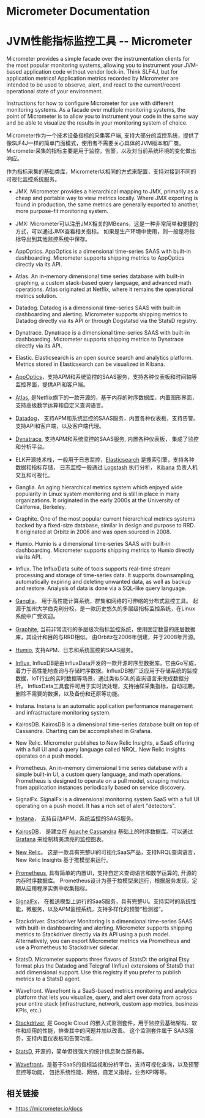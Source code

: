 # Micrometer Documentation

# JVM性能指标监控工具 -- Micrometer

Micrometer provides a simple facade over the instrumentation clients for the most popular monitoring systems, allowing you to instrument your JVM-based application code without vendor lock-in. Think SLF4J, but for application metrics! Application metrics recorded by Micrometer are intended to be used to observe, alert, and react to the current/recent operational state of your environment.


Instructions for how to configure Micrometer for use with different monitoring systems. As a facade over multiple monitoring systems, the point of Micrometer is to allow you to instrument your code in the same way and be able to visualize the results in your monitoring system of choice.


Micrometer作为一个技术设备指标的采集客户端, 支持大部分的监控系统，提供了像SLF4J一样的简单门面模式，使用者不需要关心具体的JVM版本和厂商。
Micrometer采集的指标主要是用于监控，告警，以及对当前系统环境的变化做出响应。

作为指标采集的基础类库，Micrometer以相同的方式来配置，支持对接到不同的可视化监控系统服务。


- JMX. Micrometer provides a hierarchical mapping to JMX, primarily as a cheap and portable way to view metrics locally. Where JMX exporting is found in production, the same metrics are generally exported to another, more purpose-fit monitoring system.
- JMX:  Micrometer可以注册JMX相关的MBeans，这是一种非常简单和便捷的方式，可以通过JMX查看相关指标。 如果是生产环境中使用，则一般是将指标导出到其他监控系统中保存。


- AppOptics. AppOptics is a dimensional time-series SAAS with built-in dashboarding. Micrometer supports shipping metrics to AppOptics directly via its API.

- Atlas. An in-memory dimensional time series database with built-in graphing, a custom stack-based query language, and advanced math operations. Atlas originated at Netflix, where it remains the operational metrics solution.

- Datadog. Datadog is a dimensional time-series SAAS with built-in dashboarding and alerting. Micrometer supports shipping metrics to Datadog directly via its API or through Dogstatsd via the StatsD registry.

- Dynatrace. Dynatrace is a dimensional time-series SAAS with built-in dashboarding. Micrometer supports shipping metrics to Dynatrace directly via its API.

- Elastic. Elasticsearch is an open source search and analytics platform. Metrics stored in Elasticsearch can be visualized in Kibana.


- [AppOptics](https://www.appoptics.com/)，支持APM和系统监控的SAAS服务，支持各种仪表板和时间轴等监控界面，提供API和客户端。

- [Atlas](https://github.com/Netflix/atlas), 是Netflix旗下的一款开源的，基于内存的时序数据库，内置图形界面，支持高级数学运算和自定义查询语言。

- [Datadog](https://www.datadoghq.com/)， 支持APM和系统监控的SAAS服务，内置各种仪表板，支持告警。 支持API和客户端，以及客户端代理。

- [Dynatrace](https://www.dynatrace.com/), 支持APM和系统监控的SAAS服务, 内置各种仪表板， 集成了监控和分析平台。

- ELK开源技术栈，一般用于日志监控，[Elasticsearch](http://www.elastic.co/) 是搜索引擎，支持各种数据和指标存储， 日志监控一般通过 [Logstash](http://www.elastic.co/products/logstash) 执行分析， [Kibana](http://www.elastic.co/products/kibana) 负责人机交互和可视化。


- Ganglia. An aging hierarchical metrics system which enjoyed wide popularity in Linux system monitoring and is still in place in many organizations. It originated in the early 2000s at the University of California, Berkeley.

- Graphite. One of the most popular current hierarchical metrics systems backed by a fixed-size database, similar in design and purpose to RRD. It originated at Orbitz in 2006 and was open sourced in 2008.

- Humio. Humio is a dimensional time-series SAAS with built-in dashboarding. Micrometer supports shipping metrics to Humio directly via its API.

- Influx. The InfluxData suite of tools supports real-time stream processing and storage of time-series data. It supports downsampling, automatically expiring and deleting unwanted data, as well as backup and restore. Analysis of data is done via a SQL-like query language.

- [Ganglia](http://ganglia.sourceforge.net/)， 用于高性能计算系统，群集和网络的可伸缩的分布式监控工具。 起源于加州大学伯克利分校，是一款历史悠久的多层级指标监控系统，在Linux系统中广受欢迎。


- [Graphite](https://graphiteapp.org/), 当前非常流行的多层级次指标监控系统，使用固定数量的底层数据库，其设计和目的与RRD相似。 由Orbitz在2006年创建，并于2008年开源。

- [Humio](https://www.humio.com/), 支持APM、日志和系统监控的SAAS服务。

- [Influx](https://www.influxdata.com/), InfluxDB是由InfluxData开发的一款开源时序型数据库。它由Go写成，着力于高性能地查询与存储时序数据。InfluxDB被广泛应用于存储系统的监控数据，IoT行业的实时数据等场景，通过类似SQL的查询语言来完成数据分析。 InfluxData工具套件可用于实时流处理，支持抽样采集指标，自动过期，删除不需要的数据，以及备份和还原等功能。

- Instana. Instana is an automatic application performance management and infrastructure monitoring system.

- KairosDB. KairosDB is a dimensional time-series database built on top of Cassandra. Charting can be accomplished in Grafana.

- New Relic. Micrometer publishes to New Relic Insights, a SaaS offering with a full UI and a query language called NRQL. New Relic Insights operates on a push model.

- Prometheus. An in-memory dimensional time series database with a simple built-in UI, a custom query language, and math operations. Prometheus is designed to operate on a pull model, scraping metrics from application instances periodically based on service discovery.

- SignalFx. SignalFx is a dimensional monitoring system SaaS with a full UI operating on a push model. It has a rich set of alert "detectors".

- [Instana](https://www.instana.com/)， 支持自动APM、系统监控的SAAS服务。

- [KairosDB](https://kairosdb.github.io/)， 是建立在 [Apache Cassandra](http://cassandra.apache.org/) 基础上的时序数据库。可以通过 [Grafana](https://grafana.com/) 来绘制精美漂亮的监控图表。

- [New Relic](https://newrelic.com/)。 这是一款具有完整UI的可视化SaaS产品，支持NRQL查询语言， New Relic Insights 基于推模型来运行。

- [Prometheus](https://prometheus.io/), 具有简单的内置UI，支持自定义查询语言和数学运算的, 开源的内存时序数据库。  Prometheus设计为基于拉模型来运行，根据服务发现，定期从应用程序实例中收集指标。

- [SignalFx](https://www.signalfx.com/)， 在推送模型上运行的SaaS服务，具有完整UI。支持实时的系统性能，微服务，以及APM监控系统，支持多样化的预警“检测器”。

- Stackdriver. Stackdriver Monitoring is a dimensional time-series SAAS with built-in dashboarding and alerting. Micrometer supports shipping metrics to Stackdriver directly via its API using a push model. Alternatively, you can export Micrometer metrics via Prometheus and use a Prometheus to Stackdriver sidecar.

- StatsD. Micrometer supports three flavors of StatsD: the original Etsy format plus the Datadog and Telegraf (Influx) extensions of StatsD that add dimensional support. Use this registry if you prefer to publish metrics to a StatsD agent.

- Wavefront. Wavefront is a SaaS-based metrics monitoring and analytics platform that lets you visualize, query, and alert over data from across your entire stack (infrastructure, network, custom app metrics, business KPIs, etc.)

- [Stackdriver](https://cloud.google.com/stackdriver?hl=zh-cn), 是 Google Cloud 的嵌入式监测套件，用于监控云基础架构、软件和应用的性能，排查其中的问题并加以改善。 这个监测套件属于 SAAS服务，支持内置仪表板和告警功能。

- [StatsD](https://github.com/statsd/statsd), 开源的，简单但很强大的统计信息聚合服务器。

- [Wavefront](https://www.wavefront.com/)，是基于SaaS的指标监视和分析平台，支持可视化查询，以及预警监控等功能， 包括系统性能、网络，自定义指标，业务KPI等等。


## 相关链接

- <https://micrometer.io/docs>
